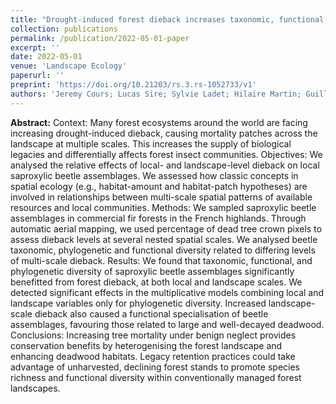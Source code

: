```yaml
---
title: "Drought-induced forest dieback increases taxonomic, functional, and phylogenetic diversity of saproxylic beetles at both local and landscape scales"
collection: publications
permalink: /publication/2022-05-01-paper
excerpt: ''
date: 2022-05-01
venue: 'Landscape Ecology'
paperurl: ''
preprint: 'https://doi.org/10.21203/rs.3.rs-1052733/v1'
authors: 'Jeremy Cours; Lucas Sire; Sylvie Ladet; Hilaire Martin; Guillem Parmain; Laurent Larrieu; Carl Moliard; Carlos Lopez-Vaamonde; Christophe Bouget'
---
```


**Abstract:** Context:
Many forest ecosystems around the world are facing increasing drought-induced dieback, causing mortality patches across the landscape at multiple scales. This increases the supply of biological legacies and differentially affects forest insect communities.
Objectives:
We analysed the relative effects of local- and landscape-level dieback on local saproxylic beetle assemblages. We assessed how classic concepts in spatial ecology (e.g., habitat-amount and habitat-patch hypotheses) are involved in relationships between multi-scale spatial patterns of available resources and local communities.
Methods:
We sampled saproxylic beetle assemblages in commercial fir forests in the French highlands. Through automatic aerial mapping, we used percentage of dead tree crown pixels to assess dieback levels at several nested spatial scales. We analysed beetle taxonomic, phylogenetic and functional diversity related to differing levels of multi-scale dieback.
Results:
We found that taxonomic, functional, and phylogenetic diversity of saproxylic beetle assemblages significantly benefitted from forest dieback, at both local and landscape scales. We detected significant effects in the multiplicative models combining local and landscape variables only for phylogenetic diversity. Increased landscape-scale dieback also caused a functional specialisation of beetle assemblages, favouring those related to large and well-decayed deadwood.
Conclusions:
Increasing tree mortality under benign neglect provides conservation benefits by heterogenising the forest landscape and enhancing deadwood habitats. Legacy retention practices could take advantage of unharvested, declining forest stands to promote species richness and functional diversity within conventionally managed forest landscapes.
